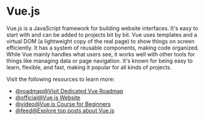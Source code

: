 # Vue.js

Vue.js is a JavaScript framework for building website interfaces. It's easy to start with and can be added to projects bit by bit. Vue uses templates and a virtual DOM (a lightweight copy of the real page) to show things on screen efficiently. It has a system of reusable components, making code organized. While Vue mainly handles what users see, it works well with other tools for things like managing data or page navigation. It's known for being easy to learn, flexible, and fast, making it popular for all kinds of projects.

Visit the following resources to learn more:

- [@roadmap@Visit Dedicated Vue Roadmap](https://roadmap.sh/vue)
- [@official@Vue.js Website](https://vuejs.org/)
- [@video@Vue.js Course for Beginners](https://www.youtube.com/watch?v=VeNfHj6MhgA)
- [@feed@Explore top posts about Vue.js](https://app.daily.dev/tags/vuejs?ref=roadmapsh)
